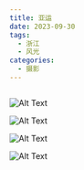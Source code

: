 ```yaml
---
title: 亚运
date: 2023-09-30
tags:
  - 浙江
  - 风光
categories:
  - 摄影
---
```


<img src="https://blog-1321452376.cos.ap-shanghai.myqcloud.com/%E6%91%84%E5%BD%B1%2F%E4%BA%9A%E8%BF%90%2Fhaou-1047251.jpg" alt="">

<!-- more -->

![Alt Text](https://blog-1321452376.cos.ap-shanghai.myqcloud.com/%E6%91%84%E5%BD%B1%2F%E4%BA%9A%E8%BF%90%2Fhaou-1047223.jpg)

![Alt Text](https://blog-1321452376.cos.ap-shanghai.myqcloud.com/%E6%91%84%E5%BD%B1%2F%E4%BA%9A%E8%BF%90%2Fhaou-1047242.jpg)

![Alt Text](https://blog-1321452376.cos.ap-shanghai.myqcloud.com/%E6%91%84%E5%BD%B1%2F%E4%BA%9A%E8%BF%90%2Fhaou-1047245.jpg)

![Alt Text](https://blog-1321452376.cos.ap-shanghai.myqcloud.com/%E6%91%84%E5%BD%B1%2F%E4%BA%9A%E8%BF%90%2Fhaou-1047254.jpg)
